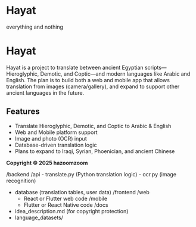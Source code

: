 # Hayat
everything and nothing 

# Hayat

Hayat is a project to translate between ancient Egyptian scripts—Hieroglyphic, Demotic, and Coptic—and modern languages like Arabic and English. The plan is to build both a web and mobile app that allows translation from images (camera/gallery), and expand to support other ancient languages in the future.

## Features
- Translate Hieroglyphic, Demotic, and Coptic to Arabic & English
- Web and Mobile platform support
- Image and photo (OCR) input
- Database-driven translation logic
- Plans to expand to Iraqi, Syrian, Phoenician, and ancient Chinese

**Copyright © 2025 hazoomzoom**

/backend
  /api
    - translate.py (Python translation logic)
    - ocr.py (image recognition)
  - database (translation tables, user data)
/frontend
  /web
    - React or Flutter web code
  /mobile
    - Flutter or React Native code
/docs
  - idea_description.md (for copyright protection)
  - language_datasets/